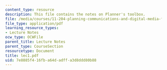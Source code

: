 ```yaml
---
content_type: resource
description: This file contains the notes on Planner's toolbox.
file: /media/courses/11-204-planning-communications-and-digital-media-fall-2004/7e8885f416fba64dadffa3d8ddd80b88_lec1.pdf
file_type: application/pdf
learning_resource_types:
- Lecture Notes
ocw_type: OCWFile
parent_title: Lecture Notes
parent_type: CourseSection
resourcetype: Document
title: lec1.pdf
uid: 7e8885f4-16fb-a64d-adff-a3d8ddd80b88
---
```

